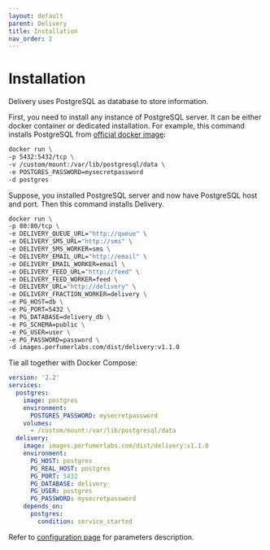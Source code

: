 ```yaml
---
layout: default
parent: Delivery
title: Installation
nav_order: 2
---
```


Installation
============

Delivery uses PostgreSQL as database to store information.

First, you need to install any instance of PostgreSQL server. It can be either docker container or dedicated installation.
For example, this command installs PostgreSQL from [official docker image](https://hub.docker.com/_/postgres):

```bash
docker run \
-p 5432:5432/tcp \
-v /custom/mount:/var/lib/postgresql/data \
-e POSTGRES_PASSWORD=mysecretpassword
-d postgres
```

Suppose, you installed PostgreSQL server and now have PostgreSQL host and port. Then this command installs Delivery.

```bash
docker run \
-p 80:80/tcp \
-e DELIVERY_QUEUE_URL="http://queue" \
-e DELIVERY_SMS_URL="http://sms" \
-e DELIVERY_SMS_WORKER=sms \
-e DELIVERY_EMAIL_URL="http://email" \
-e DELIVERY_EMAIL_WORKER=email \
-e DELIVERY_FEED_URL="http://feed" \
-e DELIVERY_FEED_WORKER=feed \
-e DELIVERY_URL="http://delivery" \
-e DELIVERY_FRACTION_WORKER=delivery \
-e PG_HOST=db \
-e PG_PORT=5432 \
-e PG_DATABASE=delivery_db \
-e PG_SCHEMA=public \
-e PG_USER=user \
-e PG_PASSWORD=password \
-d images.perfumerlabs.com/dist/delivery:v1.1.0
```

Tie all together with Docker Compose:

```yml
version: '2.2'
services:
  postgres:
    image: postgres
    environment:
      POSTGRES_PASSWORD: mysecretpassword
    volumes:
      - /custom/mount:/var/lib/postgresql/data
  delivery:
    image: images.perfumerlabs.com/dist/delivery:v1.1.0
    environment:
      PG_HOST: postgres
      PG_REAL_HOST: postgres
      PG_PORT: 5432
      PG_DATABASE: delivery
      PG_USER: postgres
      PG_PASSWORD: mysecretpassword
    depends_on:
      postgres:
        condition: service_started
```

Refer to [configuration page](/images/delivery/config) for parameters description.
